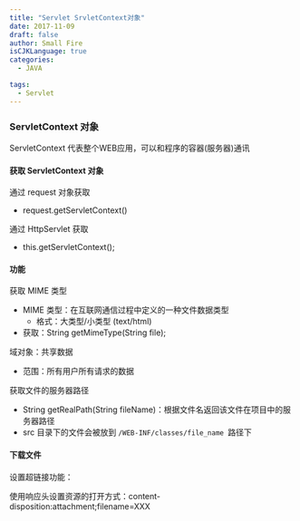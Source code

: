```yaml
---
title: "Servlet SrvletContext对象"
date: 2017-11-09
draft: false
author: Small Fire
isCJKLanguage: true
categories: 
  - JAVA

tags: 
  - Servlet
---
```




### ServletContext 对象

ServletContext 代表整个WEB应用，可以和程序的容器(服务器)通讯

#### 获取 ServletContext 对象

通过 request 对象获取

- request.getServletContext()

通过 HttpServlet 获取

- this.getServletContext();

#### 功能

获取 MIME 类型

- MIME 类型：在互联网通信过程中定义的一种文件数据类型
  - 格式：大类型/小类型 (text/html)
- 获取：String getMimeType(String file);

域对象：共享数据

- 范围：所有用户所有请求的数据

获取文件的服务器路径

- String getRealPath(String fileName)：根据文件名返回该文件在项目中的服务器路径
- src 目录下的文件会被放到 `/WEB-INF/classes/file_name `路径下

#### 下载文件

设置超链接功能：

使用响应头设置资源的打开方式：content-disposition:attachment;filename=XXX